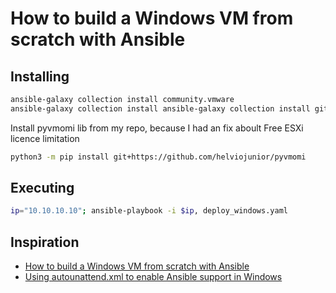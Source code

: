 # How to build a Windows VM from scratch with Ansible

## Installing

```bash
ansible-galaxy collection install community.vmware
ansible-galaxy collection install ansible-galaxy collection install git+https://github.com/helviojunior/ansible-vmware-floppy.git
```

Install pyvmomi lib from my repo, because I had an fix aboult Free ESXi licence limitation
```bash
python3 -m pip install git+https://github.com/helviojunior/pyvmomi
```

## Executing

```bash
ip="10.10.10.10"; ansible-playbook -i $ip, deploy_windows.yaml
```

## Inspiration
- [How to build a Windows VM from scratch with Ansible](https://madlabber.wordpress.com/2019/06/23/how-to-build-a-windows-vm-from-scratch-with-ansible/comment-page-1)
- [Using autounattend.xml to enable Ansible support in Windows](https://madlabber.wordpress.com/2019/06/19/using-autounattend-xml-to-enable-ansible-support-in-windows/)